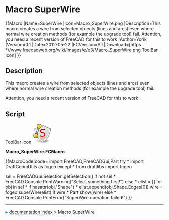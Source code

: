 # Macro SuperWire
{{Macro
|Name=SuperWire
|Icon=Macro_SuperWire.png
|Description=This macro creates a wire from selected objects (lines and arcs) even where normal wire creation methods (for example the upgrade tool) fail. Attention, you need a recent version of FreeCAD for this to work
|Author=Yorik
|Version=0.1
|Date=2012-05-22
|FCVersion=All
|Download=[https   *//www.freecadweb.org/wiki/images/e/e3/Macro_SuperWire.png ToolBar Icon]
}}

## Description

This macro creates a wire from selected objects (lines and arcs) even where normal wire creation methods (for example the upgrade tool) fail.

Attention, you need a recent version of FreeCAD for this to work

## Script

ToolBar Icon  ![](images/Macro_SuperWire.png )

**Macro_SuperWire.FCMacro**


{{MacroCode|code=
import FreeCAD,FreeCADGui,Part
try   *
    import DraftGeomUtils as fcgeo
except   *
    from draftlibs import fcgeo

sel = FreeCADGui.Selection.getSelection()
if not sel   *
   FreeCAD.Console.PrintWarning("Select something first!")
else   *
   elist = []
   for obj in sel   *
       if hasattr(obj,"Shape")   *
           elist.append(obj.Shape.Edges[0])
   wire = fcgeo.superWire(elist)
   if wire   *
       Part.show(wire)
   else   *
       FreeCAD.Console.PrintError("SuperWire operation failed!")
}}



---
![](images/Right_arrow.png) [documentation index](../README.md) > Macro SuperWire

